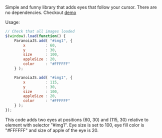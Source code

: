 Simple and funny library that adds eyes that follow your cursor. There are no dependencies. Checkout [demo](https://krustnic.github.io/paranoia.js)

Usage:

```javascript
// Check that all images loaded
$(window).load(function() {
    ParanoiaJS.add( "#img1", {
        x         : 60,
        y         : 30,   
        size      : 100,
        appleSize : 20,
        color     : "#FFFFFF"
    } );        

    ParanoiaJS.add( "#img1", {
        x         : 115,
        y         : 30,
        size      : 100,
        appleSize : 20,
        color     : "#FFFFFF"
    } );        
});

```

This code adds two eyes at positions (60, 30) and (115, 30) relative to element with selector "#img1". Eye size is set to 100, eye fill color is "#FFFFFF" and size of apple of the eye is 20.